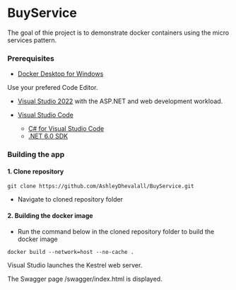 # BuyService
The goal of thie project is to demonstrate docker containers using the micro services pattern.

### Prerequisites
* [Docker Desktop for Windows](https://hub.docker.com/editions/community/docker-ce-desktop-windows)

Use your prefered Code Editor.
* [Visual Studio 2022](https://visualstudio.microsoft.com/vs/#download) with the ASP.NET and web development workload.  

  
    
    
* [Visual Studio Code](https://code.visualstudio.com/download)
  * [C# for Visual Studio Code](https://marketplace.visualstudio.com/items?itemName=ms-dotnettools.csharp)
  * [.NET 6.0 SDK](https://dotnet.microsoft.com/download/dotnet/6.0)

### Building the app

#### 1. Clone repository

```
git clone https://github.com/AshleyDhevalall/BuyService.git
```

* Navigate to cloned repository folder

#### 2. Building the docker image
* Run the command below in the cloned repository folder to build the docker image
```
docker build --network=host --no-cache .
```

Visual Studio launches the Kestrel web server.

The Swagger page /swagger/index.html is displayed.
